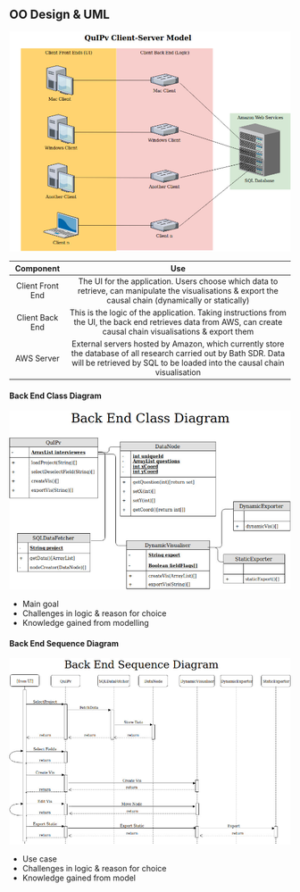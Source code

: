 
## OO Design & UML

![ERROR: Client Server Diagram not found](clientServer.jpg)

|Component|Use|
|:---:|:---:|
|Client Front End|The UI for the application. Users choose which data to retrieve, can manipulate the visualisations & export the causal chain (dynamically or statically)|
|Client Back End|This is the logic of the application. Taking instructions from the UI, the back end retrieves data from AWS, can create causal chain visualisations & export them|
|AWS Server|External servers hosted by Amazon, which currently store the database of all research carried out by Bath SDR. Data will be retrieved by SQL to be loaded into the causal chain visualisation|

#### Back End Class Diagram

![ERROR: Back End Class Diagram not found](classDiagram.jpg)

- Main goal
- Challenges in logic & reason for choice
- Knowledge gained from modelling



#### Back End Sequence Diagram

![ERROR: Back End Sequence Diagram not found](sequenceDiagram.jpg)

- Use case
- Challenges in logic & reason for choice
- Knowledge gained from model